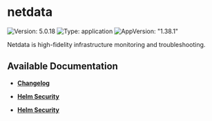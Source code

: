 # netdata

![Version: 5.0.18](https://img.shields.io/badge/Version-5.0.18-informational?style=flat-square) ![Type: application](https://img.shields.io/badge/Type-application-informational?style=flat-square) ![AppVersion: "1.38.1"](https://img.shields.io/badge/AppVersion-"1.38.1"-informational?style=flat-square)

Netdata is high-fidelity infrastructure monitoring and troubleshooting.

## Available Documentation

- [**Changelog**](CHANGELOG)

- [**Helm Security**](container-security)

- [**Helm Security**](helm-security)

